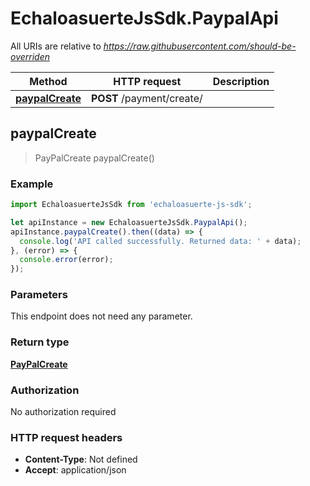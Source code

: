 # EchaloasuerteJsSdk.PaypalApi

All URIs are relative to *https://raw.githubusercontent.com/should-be-overriden*

Method | HTTP request | Description
------------- | ------------- | -------------
[**paypalCreate**](PaypalApi.md#paypalCreate) | **POST** /payment/create/ | 



## paypalCreate

> PayPalCreate paypalCreate()



### Example

```javascript
import EchaloasuerteJsSdk from 'echaloasuerte-js-sdk';

let apiInstance = new EchaloasuerteJsSdk.PaypalApi();
apiInstance.paypalCreate().then((data) => {
  console.log('API called successfully. Returned data: ' + data);
}, (error) => {
  console.error(error);
});

```

### Parameters

This endpoint does not need any parameter.

### Return type

[**PayPalCreate**](PayPalCreate.md)

### Authorization

No authorization required

### HTTP request headers

- **Content-Type**: Not defined
- **Accept**: application/json

